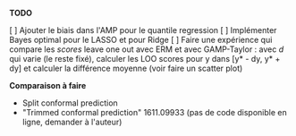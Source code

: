 **TODO**

[ ] Ajouter le biais dans l'AMP pour le quantile regression 
[ ] Implémenter Bayes optimal pour le LASSO et pour Ridge 
[ ] Faire une expérience qui compare les _scores_ leave one out avec ERM et avec GAMP-Taylor : avec $d$ qui varie (le reste fixé), calculer les LOO scores pour y dans [y* - dy, y* + dy] et calculer la différence moyenne (voir faire un scatter plot)

**Comparaison à faire**
- Split conformal prediction 
- "Trimmed conformal prediction" 1611.09933 (pas de code disponible en ligne, demander à l'auteur)
